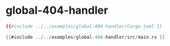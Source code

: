 # global-404-handler

```toml
{{#include ../../examples/global-404-handler/Cargo.toml }}
```

```rust
{{#include ../../examples/global-404-handler/src/main.rs }}
```

